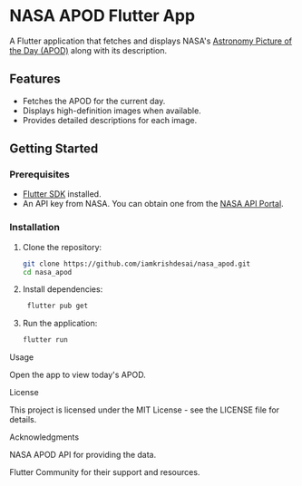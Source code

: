 # NASA APOD Flutter App

A Flutter application that fetches and displays NASA's [Astronomy Picture of the Day (APOD)](https://apod.nasa.gov/apod/astropix.html) along with its description.

## Features

- Fetches the APOD for the current day.
- Displays high-definition images when available.
- Provides detailed descriptions for each image.


## Getting Started

### Prerequisites

- [Flutter SDK](https://flutter.dev/docs/get-started/install) installed.
- An API key from NASA. You can obtain one from the [NASA API Portal](https://api.nasa.gov/).

### Installation

1. Clone the repository:

   ```bash
   git clone https://github.com/iamkrishdesai/nasa_apod.git
   cd nasa_apod
2. Install dependencies:
   
   ```bash
    flutter pub get

3. Run the application:
   ```bash
   flutter run
   
Usage

Open the app to view today's APOD.

License

This project is licensed under the MIT License - see the LICENSE file for details.

Acknowledgments

NASA APOD API for providing the data.

Flutter Community for their support and resources.
